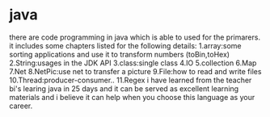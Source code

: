 # java
there are code  programming in java which is able to used for the primarers.
it includes some chapters listed for the following details:
1.array:some sorting applications and use it to transform numbers (toBin,toHex)
2.String:usages in the JDK API
3.class:single class
4.IO
5.collection
6.Map
7.Net
8.NetPic:use net to transfer a picture
9.File:how to read and write files
10.Thread:producer-consumer..
11.Regex
i have learned from the teacher bi's learing java in 25 days and it can be served as excellent learning materials and i believe it can help when you choose this language as your career.

